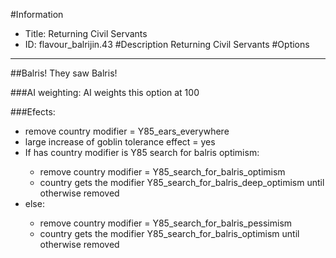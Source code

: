 #Information
 - Title: Returning Civil Servants
 - ID: flavour_balrijin.43
#Description
Returning Civil Servants
#Options

___
##Balris! They saw Balris!

###AI weighting:
AI weights this option at 100


###Efects:<ul><li>remove country modifier = Y85_ears_everywhere</li><li>large increase of goblin tolerance effect = yes</li><li>If has country modifier is Y85 search for balris optimism:</li><ul><li>remove country modifier = Y85_search_for_balris_optimism</li><li>country gets the modifier Y85_search_for_balris_deep_optimism until otherwise removed</li></ul><li>else:</li><ul><li>remove country modifier = Y85_search_for_balris_pessimism</li><li>country gets the modifier Y85_search_for_balris_optimism until otherwise removed</li></ul></ul>
